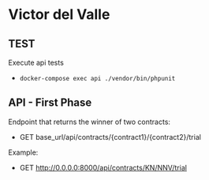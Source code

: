 # Victor del Valle

## TEST

Execute api tests

- `docker-compose exec api ./vendor/bin/phpunit`

## API - First Phase

Endpoint that returns the winner of two contracts:
- GET base_url/api/contracts/{contract1}/{contract2}/trial

Example: 
- GET http://0.0.0.0:8000/api/contracts/KN/NNV/trial

